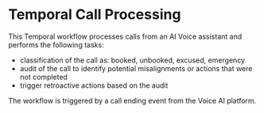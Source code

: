 # Temporal Call Processing

This Temporal workflow processes calls from an AI Voice assistant and performs the following tasks:

- classification of the call as: booked, unbooked, excused, emergency
- audit of the call to identify potential misalignments or actions that were not completed
- trigger retroactive actions based on the audit

The workflow is triggered by a call ending event from the Voice AI platform.